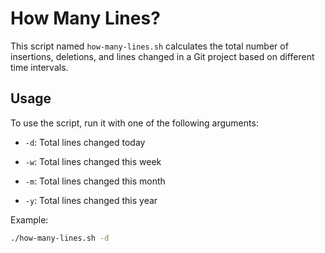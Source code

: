 # How Many Lines?

This script named `how-many-lines.sh` calculates the total number of insertions, deletions, and lines changed in a Git project based on different time intervals.

## Usage

To use the script, run it with one of the following arguments:

- `-d`: Total lines changed today
- `-w`: Total lines changed this week

- `-m`: Total lines changed this month
- `-y`: Total lines changed this year

Example:
```bash
./how-many-lines.sh -d
